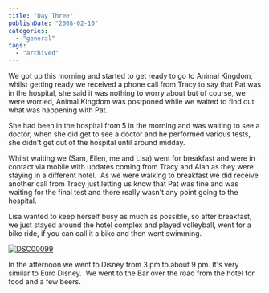 ```yaml
---
title: "Day Three"
publishDate: "2008-02-10"
categories: 
  - "general"
tags: 
  - "archived"
---
```


We got up this morning and started to get ready to go to Animal Kingdom, whilst getting ready we received a phone call from Tracy to say that Pat was in the hospital, she said it was nothing to worry about but of course, we were worried, Animal Kingdom was postponed while we waited to find out what was happening with Pat.

She had been in the hospital from 5 in the morning and was waiting to see a doctor, when she did get to see a doctor and he performed various tests, she didn't get out of the hospital until around midday.

Whilst waiting we (Sam, Ellen, me and Lisa) went for breakfast and were in contact via mobile with updates coming from Tracy and Alan as they were staying in a different hotel.  As we were walking to breakfast we did receive another call from Tracy just letting us know that Pat was fine and was waiting for the final test and there really wasn't any point going to the hospital.

Lisa wanted to keep herself busy as much as possible, so after breakfast, we just stayed around the hotel complex and played volleyball, went for a bike ride, if you can call it a bike and then went swimming.

[![DSC00099](/images/dsc00099-thumb.jpg)](/images/dsc00099.jpg)

In the afternoon we went to Disney from 3 pm to about 9 pm. It's very similar to Euro Disney.  We went to the Bar over the road from the hotel for food and a few beers.
